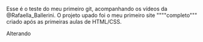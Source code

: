 Esse é o teste do meu primeiro git, acompanhando os vídeos da @Rafaella_Ballerini.
O projeto upado foi o meu primeiro site """"completo""" criado após as primeiras aulas de HTML/CSS.

Alterando